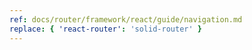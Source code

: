 ```yaml
---
ref: docs/router/framework/react/guide/navigation.md
replace: { 'react-router': 'solid-router' }
---
```

